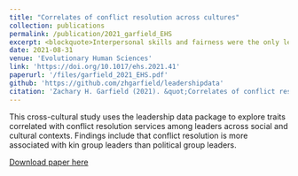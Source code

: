 ```yaml
---
title: "Correlates of conflict resolution across cultures"
collection: publications
permalink: /publication/2021_garfield_EHS
excerpt: <blockquote>Interpersonal skills and fairness were the only leader qualities predictive of conflict resolution. This supports links between effective conflict resolution and moral evaluations of social justice, suggesting that individuals who conform to and embody such traits are preferred as mediators. Effective mediators of conflict then are not necessarily leaders who can be conceptualised as particularly prestigious or dominant but are more likely to be individuals who effectively identify overlapping interests between individuals with distinct priorities fairly, consistent with emerging views on leadership and followership focused on the process and outcomes over individual trait.</blockquote>
date: 2021-08-31
venue: 'Evolutionary Human Sciences'
link: 'https://doi.org/10.1017/ehs.2021.41'
paperurl: '/files/garfield_2021_EHS.pdf'
github: 'https://github.com/zhgarfield/leadershipdata'
citation: 'Zachary H. Garfield (2021). &quot;Correlates of conflict resolution across cultures.&quot; <i>Evolutionary Human Sciences</i>. 3(E45).'
---
```

This cross-cultural study uses the leadership data package to explore traits correlated with conflict resolution services among leaders across social and cultural contexts. Findings include that conflict resolution is more associated with kin group leaders than political group leaders.

[Download paper here](http://zhgarfield.github.io/files/garfield_2021_EHS.pdf)